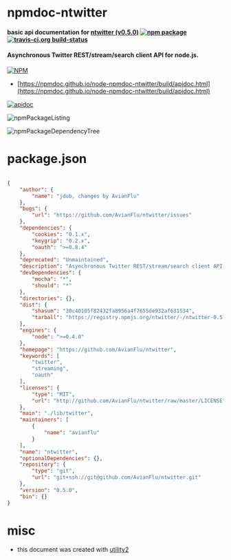 # npmdoc-ntwitter

#### basic api documentation for  [ntwitter (v0.5.0)](https://github.com/AvianFlu/ntwitter)  [![npm package](https://img.shields.io/npm/v/npmdoc-ntwitter.svg?style=flat-square)](https://www.npmjs.org/package/npmdoc-ntwitter) [![travis-ci.org build-status](https://api.travis-ci.org/npmdoc/node-npmdoc-ntwitter.svg)](https://travis-ci.org/npmdoc/node-npmdoc-ntwitter)

#### Asynchronous Twitter REST/stream/search client API for node.js.

[![NPM](https://nodei.co/npm/ntwitter.png?downloads=true&downloadRank=true&stars=true)](https://www.npmjs.com/package/ntwitter)

- [https://npmdoc.github.io/node-npmdoc-ntwitter/build/apidoc.html](https://npmdoc.github.io/node-npmdoc-ntwitter/build/apidoc.html)

[![apidoc](https://npmdoc.github.io/node-npmdoc-ntwitter/build/screenCapture.buildCi.browser.%252Ftmp%252Fbuild%252Fapidoc.html.png)](https://npmdoc.github.io/node-npmdoc-ntwitter/build/apidoc.html)

![npmPackageListing](https://npmdoc.github.io/node-npmdoc-ntwitter/build/screenCapture.npmPackageListing.svg)

![npmPackageDependencyTree](https://npmdoc.github.io/node-npmdoc-ntwitter/build/screenCapture.npmPackageDependencyTree.svg)



# package.json

```json

{
    "author": {
        "name": "jdub, changes by AvianFlu"
    },
    "bugs": {
        "url": "https://github.com/AvianFlu/ntwitter/issues"
    },
    "dependencies": {
        "cookies": "0.1.x",
        "keygrip": "0.2.x",
        "oauth": ">=0.8.4"
    },
    "deprecated": "Unmaintained",
    "description": "Asynchronous Twitter REST/stream/search client API for node.js.",
    "devDependencies": {
        "mocha": "*",
        "should": "*"
    },
    "directories": {},
    "dist": {
        "shasum": "30c40105f82432fa8956a4f7655de932af631534",
        "tarball": "https://registry.npmjs.org/ntwitter/-/ntwitter-0.5.0.tgz"
    },
    "engines": {
        "node": ">=0.4.0"
    },
    "homepage": "https://github.com/AvianFlu/ntwitter",
    "keywords": [
        "twitter",
        "streaming",
        "oauth"
    ],
    "licenses": {
        "type": "MIT",
        "url": "http://github.com/AvianFlu/ntwitter/raw/master/LICENSE"
    },
    "main": "./lib/twitter",
    "maintainers": [
        {
            "name": "avianflu"
        }
    ],
    "name": "ntwitter",
    "optionalDependencies": {},
    "repository": {
        "type": "git",
        "url": "git+ssh://git@github.com/AvianFlu/ntwitter.git"
    },
    "version": "0.5.0",
    "bin": {}
}
```



# misc
- this document was created with [utility2](https://github.com/kaizhu256/node-utility2)

